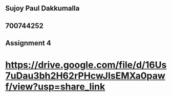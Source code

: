 


## Sujoy Paul Dakkumalla
## 700744252



## Assignment 4
# https://drive.google.com/file/d/16Us7uDau3bh2H62rPHcwJIsEMXa0pawf/view?usp=share_link 

